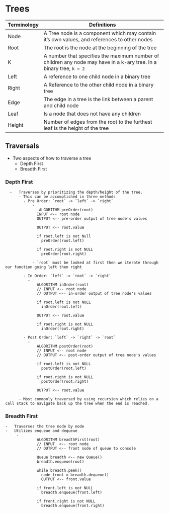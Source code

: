 # Trees

| Terminology | Definitions |
| ----------- | ----------- |
| Node | A Tree node is a component which may contain it’s own values, and references to other nodes |
| Root | The root is the node at the beginning of the tree |
| K | A number that specifies the maximum number of children any node may have in a k-ary tree. In a binary tree, `k = 2` |
| Left | A reference to one child node in a binary tree |
| Right | A Reference to the other child node in a binary tree |
| Edge | The edge in a tree is the link between a parent and child node |
| Leaf | Is a node that does not have any children |
| Height | Number of edges from the root to the furthest leaf is the height of the tree |

## Traversals
  - Two aspects of how to traverse a tree
      - Depth First
      -  Breadth First

  ### Depth First 
      -   Traverses by prioritizing the depth/height of the tree.
          - This can be accomplished in three methods
            - Pre Order: `root` -> `left` -> `right`
                - 
                   ALGORITHM preOrder(root)
                  INPUT <-- root node
                  OUTPUT <-- pre-order output of tree node's values

                  OUTPUT <-- root.value

                  if root.left is not Null
                    preOrder(root.left)

                  if root.right is not NULL
                    preOrder(root.right)

                - `root` must be looked at first then we iterate through our function going left then right
         
            - In Order: `left` -> `root` -> `right`
              -   
                  ALGORITHM inOrder(root)
                  // INPUT <-- root node
                  // OUTPUT <-- in-order output of tree node's values

                  if root.left is not NULL
                    inOrder(root.left)

                  OUTPUT <-- root.value

                  if root.right is not NULL
                    inOrder(root.right)
        
            - Post Order: `left` -> `right` -> `root`
              -   
                  ALGORITHM postOrder(root)
                  // INPUT <-- root node
                  // OUTPUT <-- post-order output of tree node's values

                  if root.left is not NULL
                    postOrder(root.left)

                  if root.right is not NULL
                    postOrder(root.right)

                  OUTPUT <-- root.value
                  
          - Most commonly traversed by using recursion which relies on a call stack to navigate back up the tree when the end is reached.

  ### Breadth First
    -   Traverses the tree node by node
    -   Utilizes enqueue and dequeue
         - 
                  ALGORITHM breadthFirst(root)
                  // INPUT  <-- root node
                  // OUTPUT <-- front node of queue to console

                  Queue breadth <-- new Queue()
                  breadth.enqueue(root)

                  while breadth.peek()
                    node front = breadth.dequeue()
                    OUTPUT <-- front.value

                  if front.left is not NULL
                    breadth.enqueue(front.left)

                  if front.right is not NULL
                    breadth.enqueue(front.right)

